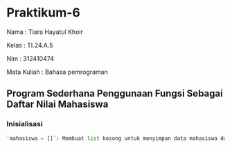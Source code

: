 # Praktikum-6

Nama : Tiara Hayatul Khoir

Kelas : TI.24.A.5

Nim : 312410474

Mata Kuliah : Bahasa pemrograman

## Program Sederhana Penggunaan Fungsi Sebagai Daftar Nilai Mahasiswa

### Inisialisasi
```python
`mahasiswa = []`: Membuat list kosong untuk menyimpan data mahasiswa dalam bentuk dictionary (contohnya: {"nama": "Budi", "nilai": 90}).
```
